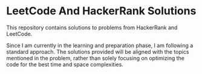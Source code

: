 # LeetCode And HackerRank Solutions
This repository contains solutions to problems from HackerRank and LeetCode.

Since I am currently in the learning and preparation phase, I am following a standard approach. The solutions provided will be aligned with the topics mentioned in the problem, rather than solely focusing on optimizing the code for the best time and space complexities.
